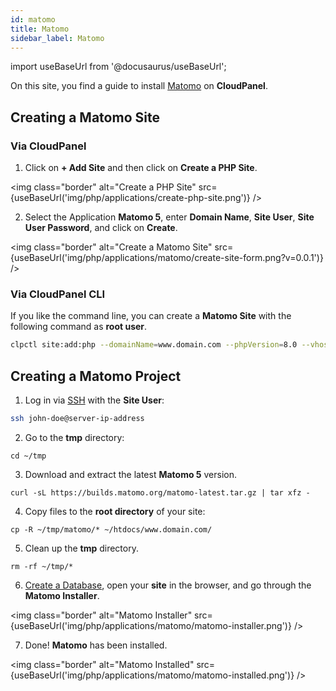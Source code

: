 ```yaml
---
id: matomo
title: Matomo
sidebar_label: Matomo
---
```


import useBaseUrl from '@docusaurus/useBaseUrl';

On this site, you find a guide to install [Matomo](https://matomo.org/) on **CloudPanel**.

## Creating a Matomo Site

### Via CloudPanel

1. Click on **+ Add Site** and then click on **Create a PHP Site**.

<img class="border" alt="Create a PHP Site" src={useBaseUrl('img/php/applications/create-php-site.png')} />

2. Select the Application **Matomo 5**, enter **Domain Name**, **Site User**, **Site User Password**, and click on **Create**.

<img class="border" alt="Create a Matomo Site" src={useBaseUrl('img/php/applications/matomo/create-site-form.png?v=0.0.1')} />

### Via CloudPanel CLI

If you like the command line, you can create a **Matomo Site** with the following command as **root user**.

```bash
clpctl site:add:php --domainName=www.domain.com --phpVersion=8.0 --vhostTemplate='Matomo 5' --siteUser='john-doe' --siteUserPassword='!secretPassword!'
```

## Creating a Matomo Project

1. Log in via [SSH](../../../frontend-area/ssh-ftp/#ssh-login) with the **Site User**:

```bash
ssh john-doe@server-ip-address
```

2. Go to the **tmp** directory:

```
cd ~/tmp
```

3. Download and extract the latest **Matomo 5** version.

```
curl -sL https://builds.matomo.org/matomo-latest.tar.gz | tar xfz -
```

4. Copy files to the **root directory** of your site:

```
cp -R ~/tmp/matomo/* ~/htdocs/www.domain.com/
```

5. Clean up the **tmp** directory.

```
rm -rf ~/tmp/*
```

6. [Create a Database](../../../frontend-area/databases/#adding-a-database), open your **site** in the browser, and go through the **Matomo Installer**.

<img class="border" alt="Matomo Installer" src={useBaseUrl('img/php/applications/matomo/matomo-installer.png')} />

7. Done! **Matomo** has been installed.

<img class="border" alt="Matomo Installed" src={useBaseUrl('img/php/applications/matomo/matomo-installed.png')} />